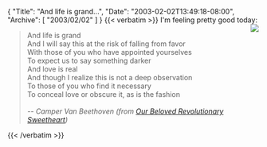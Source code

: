 {
  "Title": "And life is grand...",
  "Date": "2003-02-02T13:49:18-08:00",
  "Archive": [
    "2003/02/02"
  ]
}
{{< verbatim >}}
I'm feeling pretty good today: 
<IMG style="FLOAT: right" src="http://services.windowsmedia.com/cover/200/drd100/d106/d106686d4kg.jpg">

<BLOCKQUOTE>
And life is grand<BR>
And I will say this at the risk of falling from favor<BR>
With those of you who have appointed yourselves<BR>
To expect us to say something darker<BR>
And love is real<BR>
And though I realize this is not a deep observation<BR>
To those of you who find it necessary<BR>
To conceal love or obscure it, as is the fashion<BR>
<BR>
<EM>-- Camper Van Beethoven (from 
<A href="http://www.windowsmedia.com/MG/AlbumInfo.asp?a_id=R+++++3210">Our Beloved Revolutionary Sweetheart</A>)</EM>
</BLOCKQUOTE>
{{< /verbatim >}}
